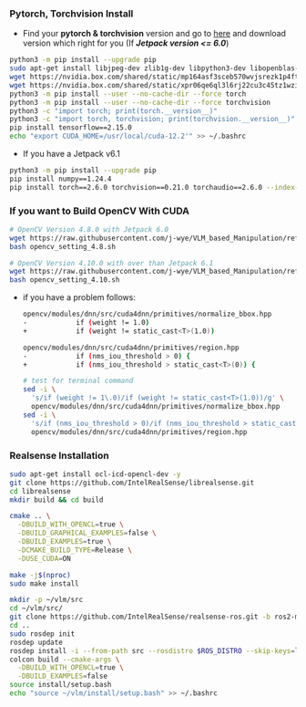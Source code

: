 ### Pytorch, Torchvision Install
- Find your **pytorch & torchvision** version and go to [here](https://forums.developer.nvidia.com/t/pytorch-for-jetson/72048) and download version which right for you (If ***Jetpack version <= 6.0***)
```bash
python3 -m pip install --upgrade pip
sudo apt-get install libjpeg-dev zlib1g-dev libpython3-dev libopenblas-dev libavcodec-dev libavformat-dev libswscale-dev
wget https://nvidia.box.com/shared/static/mp164asf3sceb570wvjsrezk1p4ftj8t.whl -O torch
wget https://nvidia.box.com/shared/static/xpr06qe6ql3l6rj22cu3c45tz1wzi36p.whl -O torchvision
python3 -m pip install --user --no-cache-dir --force torch
python3 -m pip install --user --no-cache-dir --force torchvision
python3 -c "import torch; print(torch.__version__)"
python3 -c "import torch, torchvision; print(torchvision.__version__)"
pip install tensorflow==2.15.0
echo "export CUDA_HOME=/usr/local/cuda-12.2'" >> ~/.bashrc
```
- If you have a Jetpack v6.1
```bash
python3 -m pip install --upgrade pip
pip install numpy==1.24.4
pip install torch==2.6.0 torchvision==0.21.0 torchaudio==2.6.0 --index-url https://download.pytorch.org/whl/cu126
```

### If you want to Build OpenCV With CUDA
```bash
# OpenCV Version 4.8.0 with Jetpack 6.0
wget https://raw.githubusercontent.com/j-wye/VLM_based_Manipulation/refs/heads/main/opencv_setting_4.8.sh
bash opencv_setting_4.8.sh

# OpenCV Version 4.10.0 with over than Jetpack 6.1
wget https://raw.githubusercontent.com/j-wye/VLM_based_Manipulation/refs/heads/main/opencv_setting_4.10.sh
bash opencv_setting_4.10.sh
```

- if you have a problem follows:
    ```bash
    opencv/modules/dnn/src/cuda4dnn/primitives/normalize_bbox.hpp
    -            if (weight != 1.0)
    +            if (weight != static_cast<T>(1.0))
    ```
    ```bash
    opencv/modules/dnn/src/cuda4dnn/primitives/region.hpp
    -            if (nms_iou_threshold > 0) {
    +            if (nms_iou_threshold > static_cast<T>(0)) {
    ```
    ```bash
    # test for terminal command
    sed -i \
      's/if (weight != 1\.0)/if (weight != static_cast<T>(1.0))/g' \
      opencv/modules/dnn/src/cuda4dnn/primitives/normalize_bbox.hpp
    sed -i \
      's/if (nms_iou_threshold > 0)/if (nms_iou_threshold > static_cast<T>(0))/g' \
      opencv/modules/dnn/src/cuda4dnn/primitives/region.hpp
    ```

### Realsense Installation
```bash
sudo apt-get install ocl-icd-opencl-dev -y
git clone https://github.com/IntelRealSense/librealsense.git
cd librealsense
mkdir build && cd build

cmake .. \
  -DBUILD_WITH_OPENCL=true \
  -DBUILD_GRAPHICAL_EXAMPLES=false \
  -DBUILD_EXAMPLES=true \
  -DCMAKE_BUILD_TYPE=Release \
  -DUSE_CUDA=ON

make -j$(nproc)
sudo make install

mkdir -p ~/vlm/src
cd ~/vlm/src/
git clone https://github.com/IntelRealSense/realsense-ros.git -b ros2-master
cd ..
sudo rosdep init
rosdep update
rosdep install -i --from-path src --rosdistro $ROS_DISTRO --skip-keys=librealsense2 -y
colcon build --cmake-args \
  -DBUILD_WITH_OPENCL=true \
  -DBUILD_EXAMPLES=false
source install/setup.bash
echo "source ~/vlm/install/setup.bash" >> ~/.bashrc
```